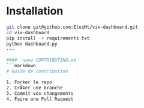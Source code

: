 # Installation

```bash
git clone git@github.com:EloiMt/vix-dashboard.git
cd vix-dashboard
pip install -r requirements.txt
python dashboard.py
---

#### `nano CONTRIBUTING.md`
```markdown
# Guide de contribution

1. Forker le repo
2. CrÃ©er une branche
3. Commit vos changements
4. Faire une Pull Request
